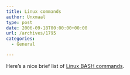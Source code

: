 ```yaml
---
title: Linux commands
author: Unxmaal
type: post
date: 2006-09-18T00:00:00+00:00
url: /archives/1795
categories:
  - General

---
```

Here&#8217;s a nice brief list of [Linux BASH commands][1].

 [1]: http://www.ss64.com/bash/